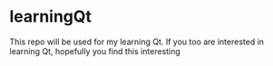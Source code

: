 # learningQt
This repo will be used for my learning Qt. If you too are interested in learning Qt, hopefully you find this interesting
